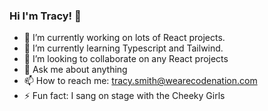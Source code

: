 ### Hi I'm Tracy! 👋

- 🔭 I’m currently working on lots of React projects.
- 🌱 I’m currently learning Typescript and Tailwind.
- 👯 I’m looking to collaborate on any React projects
- 💬 Ask me about anything
- 📫 How to reach me: tracy.smith@wearecodenation.com
- ⚡ Fun fact: I sang on stage with the Cheeky Girls

